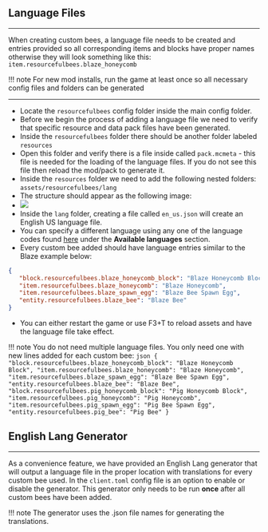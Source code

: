 ## **Language Files**
***

When creating custom bees, a language file needs to be created and entries provided so all corresponding items and blocks  have proper names otherwise they will look something like this:<br>
`item.resourcefulbees.blaze_honeycomb`<br>

!!! note
    For new mod installs, run the game at least once so all necessary config files and folders can be generated
    
***
* Locate the `resourcefulbees` config folder inside the main config folder. 
* Before we begin the process of adding a language file we need to verify that specific resource and data pack files have been generated.
* Inside the `resourcefulbees` folder there should be another  folder labeled `resources`
* Open this folder and verify there is a file inside called `pack.mcmeta` - this file is needed for the loading of the language files. If you do not see this file then reload the mod/pack to generate it.
* Inside the `resources` folder we need to add the following nested folders: `assets/resourcefulbees/lang`
* The structure should appear as the following image: 
* ![](https://i.imgur.com/aJFidH0.png)
* Inside the `lang` folder, creating a file called `en_us.json` will create an English US language file.
* You can specify a different language using any one of the language codes found [here](https://minecraft.gamepedia.com/Language) under the **Available languages** section.
* Every custom bee added should have language entries similar to the Blaze example below:
```json
{
   "block.resourcefulbees.blaze_honeycomb_block": "Blaze Honeycomb Block",
   "item.resourcefulbees.blaze_honeycomb": "Blaze Honeycomb",
   "item.resourcefulbees.blaze_spawn_egg": "Blaze Bee Spawn Egg",
   "entity.resourcefulbees.blaze_bee": "Blaze Bee"
}
```
* You can either restart the game or use F3+T to reload assets and have the language file take effect.

!!! note
    You do not need multiple language files. You only need one with new lines added for each custom bee:
    ```json
    {
       "block.resourcefulbees.blaze_honeycomb_block": "Blaze Honeycomb Block",
       "item.resourcefulbees.blaze_honeycomb": "Blaze Honeycomb",
       "item.resourcefulbees.blaze_spawn_egg": "Blaze Bee Spawn Egg",
       "entity.resourcefulbees.blaze_bee": "Blaze Bee",
       "block.resourcefulbees.pig_honeycomb_block": "Pig Honeycomb Block",
       "item.resourcefulbees.pig_honeycomb": "Pig Honeycomb",
       "item.resourcefulbees.pig_spawn_egg": "Pig Bee Spawn Egg",
       "entity.resourcefulbees.pig_bee": "Pig Bee"
    }
    ```

## **English Lang Generator**
***

As a convenience feature, we have provided an English Lang generator that will output a language file in the proper location with translations for every custom bee used. In the `client.toml` config file is an option to enable or disable the generator. This generator only needs to be run **once** after all custom bees have been added.

!!! note
    The generator uses the .json file names for generating the translations.
<!--stackedit_data:
eyJoaXN0b3J5IjpbLTIwODYzNjcyOTAsMjc3MTAzMTE4LDE3MD
AzODUxMzYsMTE2MTIzNDIyMSwxMjk3MDA0OTI1XX0=
-->
